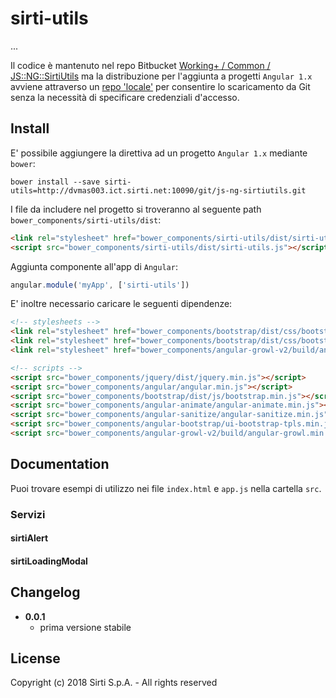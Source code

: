 # sirti-utils

...

Il codice è mantenuto nel repo Bitbucket [Working+ / Common / JS::NG::SirtiUtils](https://bitbucket.org/SirtiWPL/js-ng-sirtiutils.git)
ma la distribuzione per l'aggiunta a progetti `Angular 1.x` avviene attraverso
un [repo 'locale'](http://dvmas003.ict.sirti.net:10090/git/js-ng-sirtiutils.git) per
consentire lo scaricamento da Git senza la necessità di specificare credenziali d'accesso.

## Install

E' possibile aggiungere la direttiva ad un progetto `Angular 1.x` mediante `bower`:

```shell
bower install --save sirti-utils=http://dvmas003.ict.sirti.net:10090/git/js-ng-sirtiutils.git
```

I file da includere nel progetto si troveranno al seguente path `bower_components/sirti-utils/dist`:

```html
<link rel="stylesheet" href="bower_components/sirti-utils/dist/sirti-utils.css">
<script src="bower_components/sirti-utils/dist/sirti-utils.js"></script>
```

Aggiunta componente all'app di `Angular`:

```javascript
angular.module('myApp', ['sirti-utils'])
```

E' inoltre necessario caricare le seguenti dipendenze:

```html
<!-- stylesheets -->
<link rel="stylesheet" href="bower_components/bootstrap/dist/css/bootstrap.min.css">
<link rel="stylesheet" href="bower_components/bootstrap/dist/css/bootstrap-theme.min.css">
<link rel="stylesheet" href="bower_components/angular-growl-v2/build/angular-growl.min.css">

<!-- scripts -->
<script src="bower_components/jquery/dist/jquery.min.js"></script>
<script src="bower_components/angular/angular.min.js"></script>
<script src="bower_components/bootstrap/dist/js/bootstrap.min.js"></script>
<script src="bower_components/angular-animate/angular-animate.min.js"></script>
<script src="bower_components/angular-sanitize/angular-sanitize.min.js"></script>
<script src="bower_components/angular-bootstrap/ui-bootstrap-tpls.min.js"></script>
<script src="bower_components/angular-growl-v2/build/angular-growl.min.js"></script>
```


## Documentation

Puoi trovare esempi di utilizzo nei file `index.html` e `app.js` nella cartella `src`.

### Servizi

#### sirtiAlert

#### sirtiLoadingModal

## Changelog

* **0.0.1**
    * prima versione stabile

## License

Copyright (c) 2018 Sirti S.p.A. - All rights reserved
